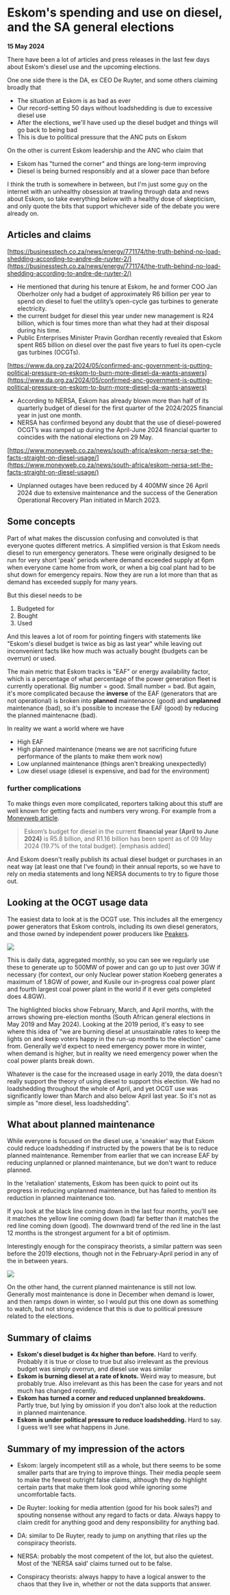 # Eskom's spending and use on diesel, and the SA general elections

**15 May 2024**

There have been a lot of articles and press releases in the last few days about Eskom's diesel use and the upcoming elections. 

One one side there is the DA, ex CEO De Ruyter, and some others claiming broadly that

* The situation at Eskom is as bad as ever
* Our record-setting 50 days without loadshedding is due to excessive diesel use
* After the elections, we'll have used up the diesel budget and things will go back to being bad
* This is due to political pressure that the ANC puts on Eskom

On the other is current Eskom leadership and the ANC who claim that

* Eskom has "turned the corner" and things are long-term improving
* Diesel is being burned responsibly and at a slower pace than before

I think the truth is somewhere in between, but I'm just some guy on the internet with an unhealthy obsession at trawling through data and news about Eskom, so take everything below with a healthy dose of skepticism, and only quote the bits that support whichever side of the debate you were already on.

## Articles and claims

[https://businesstech.co.za/news/energy/771174/the-truth-behind-no-load-shedding-according-to-andre-de-ruyter-2/](https://businesstech.co.za/news/energy/771174/the-truth-behind-no-load-shedding-according-to-andre-de-ruyter-2/)

* He mentioned that during his tenure at Eskom, he and former COO Jan Oberholzer only had a budget of approximately R6 billion per year to spend on diesel to fuel the utility’s open-cycle gas turbines to generate electricity.
* the current budget for diesel this year under new management is R24 billion, which is four times more than what they had at their disposal during his time.
* Public Enterprises Minister Pravin Gordhan recently revealed that Eskom spent R65 billion on diesel over the past five years to fuel its open-cycle gas turbines (OCGTs).

[https://www.da.org.za/2024/05/confirmed-anc-government-is-putting-political-pressure-on-eskom-to-burn-more-diesel-da-wants-answers](https://www.da.org.za/2024/05/confirmed-anc-government-is-putting-political-pressure-on-eskom-to-burn-more-diesel-da-wants-answers)

* According to NERSA, Eskom has already blown more than half of its quarterly budget of diesel for the first quarter of the 2024/2025 financial year in just one month.
* NERSA has confirmed beyond any doubt that the use of diesel-powered OCGT’s was ramped up during the April-June 2024 financial quarter to coincides with the national elections on 29 May.

[https://www.moneyweb.co.za/news/south-africa/eskom-nersa-set-the-facts-straight-on-diesel-usage/](https://www.moneyweb.co.za/news/south-africa/eskom-nersa-set-the-facts-straight-on-diesel-usage/)

* Unplanned outages have been reduced by 4 400MW since 26 April 2024 due to extensive maintenance and the success of the Generation Operational Recovery Plan initiated in March 2023.



## Some concepts

Part of what makes the discussion confusing and convoluted is that everyone quotes different metrics. A simplified version is that Eskom needs diesel to run emergency generators. These were originally designed to be run for very short 'peak' periods where demand exceeded supply at 6pm when everyone came home from work, or when a big coal plant had to be shut down for emergency repairs. Now they are run a lot more than that as demand has exceeded supply for many years.

But this diesel needs to be

1. Budgeted for
2. Bought
3. Used

And this leaves a lot of room for pointing fingers with statements like "Eskom's diesel budget is twice as big as last year" while leaving out inconvenient facts like how much was actually bought (budgets can be overrun) or used.

The main metric that Eskom tracks is "EAF" or energy availability factor, which is a percentage of what percentage of the power generation fleet is currently operational. Big number = good. Small number = bad. But again, it's more complicated because the **inverse** of the EAF (generators that are not operational) is broken into **planned** maintenance (good) and **unplanned** maintenance (bad), so it's possible to increase the EAF (good) by reducing the planned maintenacne (bad).

In reality we want a world where we have 

* High EAF
* High planned maintenance (means we are not sacrificing future performance of the plants to make them work now)
* Low unplanned maintenance (things aren't breaking unexpectedly)
* Low diesel usage (diesel is expensive, and bad for the environment)

### further complications

To make things even more complicated, reporters talking about this stuff are well known for getting facts and numbers very wrong. For example from a [Moneyweb article](https://www.moneyweb.co.za/news/south-africa/eskom-nersa-set-the-facts-straight-on-diesel-usage/).

> Eskom’s budget for diesel in the current **financial year (April to June 2024)** is R5.8 billion, and R1.16 billion has been spent as of 09 May 2024 (19.7% of the total budget). [emphasis added]

And Eskom doesn't really publish its actual diesel budget or purchases in an neat way (at least one that I've found) in their annual reports, so we have to rely on media statements and long NERSA documents to try to figure those out.

## Looking at the OCGT usage data 

The easiest data to look at is the OCGT use. This includes all the emergency power generators that Eskom controls, including its own diesel generators, and those owned by independent power producers like [Peakers](peakers.com).

![](https://i.ritzastatic.com/images/4a806b745fd24a54b9d460f6fb5dde90/eskom-ocgt-use.png)

This is daily data, aggregated monthly, so you can see we regularly use these to generate up to 500MW of power and can go up to just over 3GW if necessary (for context, our only Nuclear power station Koeberg generates a maximum of 1.8GW of power, and Kusile our in-progress coal power plant and fourth largest coal power plant in the world if it ever gets completed does 4.8GW).

The highlighted blocks show February, March, and April months, with the arrows showing pre-election months (South African general elections in May 2019 and May 2024). Looking at the 2019 period, it's easy to see where this idea of "we are burning diesel at unsustainable rates to keep the lights on and keep voters happy in the run-up months to the election" came from. Generally we'd expect to need emergency power more in winter, when demand is higher, but in reality we need emergency power when the coal power plants break down.

Whatever is the case for the increased usage in early 2019, the data doesn't really support the theory of using diesel to support this election. We had no loadshedding throughout the whole of April, and yet OCGT use was significantly lower than March and also below April last year. So it's not as simple as "more diesel, less loadshedding".

## What about planned maintenance

While everyone is focused on the diesel use, a 'sneakier' way that Eskom could reduce loadshedding if instructed by the powers that be is to reduce planned maintenance. Remember from earlier that we can increase EAF by reducing unplanned or planned maintenance, but we don't want to reduce planned.

In the 'retaliation' statements, Eskom has been quick to point out its progress in reducing unplanned maintenance, but has failed to mention its reduction in planned maintenance too.

If you look at the black line coming down in the last four months, you'll see it matches the yellow line coming down (bad) far better than it matches the red line coming down (good). The downward trend of the red line in the last 12 months is the strongest argument for a bit of optimism.

Interestingly enough for the conspiracy theorists, a similar pattern was seen before the 2019 elections, though not in the February-April period in any of the in between years.

![](https://i.ritzastatic.com/images/4fea8bd5bb034d5596fdef14e5fd720b/cap-loss.png)

On the other hand, the current planned maintenance is still not low. Generally most maintenance is done in December when demand is lower, and then ramps down in winter, so I would put this one down as something to watch, but not strong evidence that this is due to political pressure related to the elections.

## Summary of claims

* **Eskom's diesel budget is 4x higher than before.** Hard to verify. Probably it is true or close to true but also irrelevant as the previous budget was simply overrun, and diesel use was similar
* **Eskom is burning diesel at a rate of knots.** Weird way to measure, but probably true. Also irrelevant as this has been the case for years and not much has changed recently.
* **Eskom has turned a corner and reduced unplanned breakdowns.** Partly true, but lying by omission if you don't also look at the reduction in planned maintenance.
* **Eskom is under political pressure to reduce loadshedding.** Hard to say. I guess we'll see what happens in June.

## Summary of my impression of the actors

* Eskom: largely incompetent still as a whole, but there seems to be some smaller parts that are trying to improve things. Their media people seem to make the fewest outright false claims, although they do highlight certain parts that make them look good while ignoring some uncomfortable facts.

* De Ruyter: looking for media attention (good for his book sales?) and spouting nonsense without any regard to facts or data. Always happy to claim credit for anything good and deny responsibility for anything bad.

* DA: similar to De Ruyter, ready to jump on anything that riles up the conspiracy theorists.

* NERSA: probably the most competent of the lot, but also the quietest. Most of the 'NERSA said' claims turned out to be false. 

* Conspiracy theorists: always happy to have a logical answer to the chaos that they live in, whether or not the data supports that answer.

